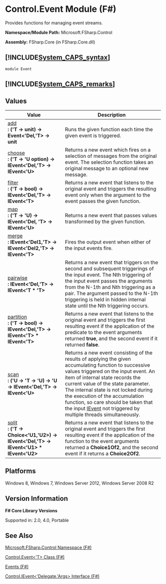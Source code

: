 # Control.Event Module (F#)

Provides functions for managing event streams.

**Namespace/Module Path:** Microsoft.FSharp.Control

**Assembly:** FSharp.Core (in FSharp.Core.dll)


## [!INCLUDE[System_CAPS_syntax](//System/Token/System_CAPS_syntax_md.md)]

```
module Event
```

## [!INCLUDE[System_CAPS_remarks](//System/Token/System_CAPS_remarks_md.md)]

## Values


|Value|Description|
|-----|-----------|
|[add](http://msdn.microsoft.com/en-us/library/10670d3b-8d47-4f6e-b8df-ebc6f64ef4fd)<br />**: ('T -&gt; unit) -&gt; Event&lt;'Del,'T&gt; -&gt; unit**|Runs the given function each time the given event is triggered.|
|[choose](http://msdn.microsoft.com/en-us/library/454dc761-8ec6-4c52-bcf5-10955407a458)<br />**: ('T -&gt; 'U option) -&gt; IEvent&lt;'Del,'T&gt; -&gt; IEvent&lt;'U&gt;**|Returns a new event which fires on a selection of messages from the original event. The selection function takes an original message to an optional new message.|
|[filter](http://msdn.microsoft.com/en-us/library/8469b9e3-5513-4059-b216-2011a631022a)<br />**: ('T -&gt; bool) -&gt; IEvent&lt;'Del,'T&gt; -&gt; IEvent&lt;'T&gt;**|Returns a new event that listens to the original event and triggers the resulting event only when the argument to the event passes the given function.|
|[map](http://msdn.microsoft.com/en-us/library/3a7ded1b-69a8-4cec-8717-f8573a9eb7d8)<br />**: ('T -&gt; 'U) -&gt; IEvent&lt;'Del, 'T&gt; -&gt; IEvent&lt;'U&gt;**|Returns a new event that passes values transformed by the given function.|
|[merge](http://msdn.microsoft.com/en-us/library/4eb364ff-9a40-41cf-b62e-64a80576fdc6)<br />**: IEvent&lt;'Del1,'T&gt; -&gt; IEvent&lt;'Del2,'T&gt; -&gt; IEvent&lt;'T&gt;**|Fires the output event when either of the input events fire.|
|[pairwise](http://msdn.microsoft.com/en-us/library/ee175ad7-653e-415a-8929-decbd5b4e1c7)<br />**: IEvent&lt;'Del,'T&gt; -&gt; IEvent&lt;'T &#42; 'T&gt;**|Returns a new event that triggers on the second and subsequent triggerings of the input event. The Nth triggering of the input event passes the arguments from the N-1th and Nth triggering as a pair. The argument passed to the N-1th triggering is held in hidden internal state until the Nth triggering occurs.|
|[partition](http://msdn.microsoft.com/en-us/library/9854e530-5bd1-4705-bec6-688f53d7a952)<br />**: ('T -&gt; bool) -&gt; IEvent&lt;'Del,'T&gt; -&gt; IEvent&lt;'T&gt; &#42; IEvent&lt;'T&gt;**|Returns a new event that listens to the original event and triggers the first resulting event if the application of the predicate to the event arguments returned **true**, and the second event if it returned **false**.|
|[scan](http://msdn.microsoft.com/en-us/library/17ab718c-2ed5-4e1a-8b93-49007fed9cb5)<br />**: ('U -&gt; 'T -&gt; 'U) -&gt; 'U -&gt; IEvent&lt;'Del,'T&gt; -&gt; IEvent&lt;'U&gt;**|Returns a new event consisting of the results of applying the given accumulating function to successive values triggered on the input event. An item of internal state records the current value of the state parameter. The internal state is not locked during the execution of the accumulation function, so care should be taken that the input [IEvent](http://msdn.microsoft.com/en-us/library/8dbca0df-f8a1-40bd-8d50-aa26f6a8b862) not triggered by multiple threads simultaneously.|
|[split](http://msdn.microsoft.com/en-us/library/90f126ec-3726-4ea5-8626-0463be8d9e7a)<br />**: ('T -&gt; Choice&lt;'U1,'U2&gt;) -&gt; IEvent&lt;'Del,'T&gt; -&gt; IEvent&lt;'U1&gt; &#42; IEvent&lt;'U2&gt;**|Returns a new event that listens to the original event and triggers the first resulting event if the application of the function to the event arguments returned a **Choice1Of2**, and the second event if it returns a **Choice2Of2**.|

## Platforms
Windows 8, Windows 7, Windows Server 2012, Windows Server 2008 R2


## Version Information
**F# Core Library Versions**

Supported in: 2.0, 4.0, Portable




## See Also
[Microsoft.FSharp.Control Namespace &#40;F&#35;&#41;](Microsoft.FSharp.Control+Namespace+28%F%2329%.md)

[Control.Event&#60;'T&#62; Class &#40;F&#35;&#41;](Control.Event%3C%27T%3E+Class+28%F%2329%.md)

[Events &#40;F&#35;&#41;](Events+28%F%2329%.md)

[Control.IEvent&#60;'Delegate,'Args&#62; Interface &#40;F&#35;&#41;](Control.IEvent%3C%27Delegate%2C%27Args%3E+Interface+28%F%2329%.md)

